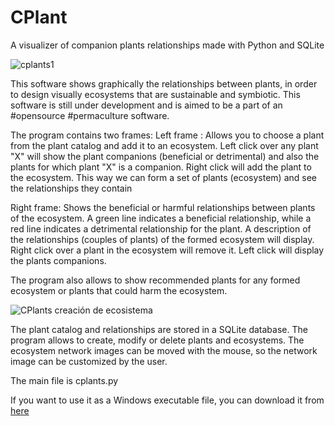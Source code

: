 # CPlant
A visualizer of companion plants relationships made with Python and SQLite

![cplants1](https://user-images.githubusercontent.com/49267590/219956809-1fc463ea-96c7-4a7e-834d-488de6ff08bc.png)

This software shows graphically the relationships between plants, in order to design visually ecosystems that are sustainable and symbiotic. This software is still under development and is aimed to be a part of an #opensource #permaculture software.

The program contains two frames:
Left frame : Allows you to choose a plant from the plant catalog and add it to an ecosystem. Left click over any plant "X" will show the plant companions (beneficial or detrimental) and also the plants for which plant "X" is a companion. Right click will add the plant to the ecosystem. This way we can form a set of plants (ecosystem) and see the relationships they contain
  
Right frame: Shows the beneficial or harmful relationships between plants of the ecosystem. A green line indicates a beneficial relationship, while a red line indicates a detrimental relationship for the plant. A description of the relationships (couples of plants) of the formed ecosystem will display.
Right click over a plant in the ecosystem will remove it. Left click will display the plants companions.

The program also allows to show recommended plants for any formed ecosystem or plants that could harm the ecosystem.

![CPlants creación de ecosistema](https://user-images.githubusercontent.com/49267590/217051260-1c25f10c-9b2a-4b14-a579-c42bfcae5dea.png)

The plant catalog and relationships are stored in a SQLite database. The program allows to create, modify or delete plants and ecosystems.
The ecosystem network images can be moved with the mouse, so the network image can be customized by the user.

The main file is cplants.py

If you want to use it as a Windows executable file, you can download it from <a href="https://drive.google.com/drive/folders/1F1bidC26IPDtMy7XihU498Eys028yHLF?usp=sharing">here</a>


